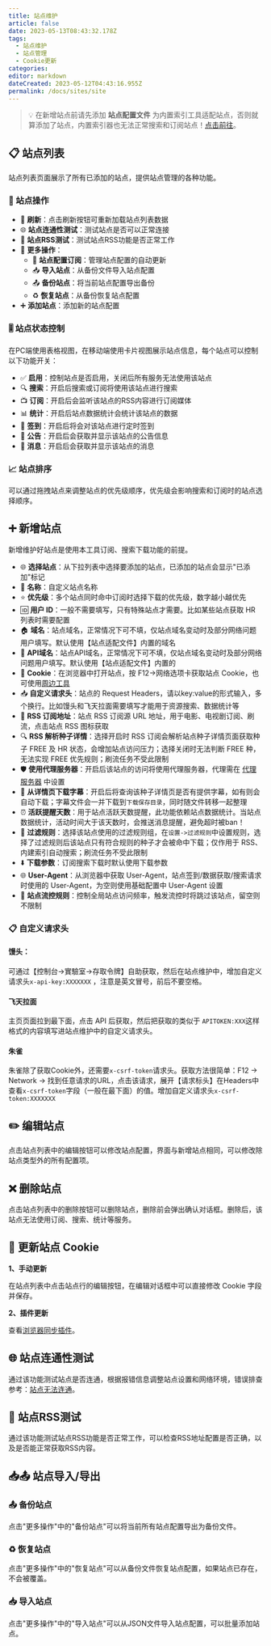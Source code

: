 ```yaml
---
title: 站点维护
article: false
date: 2023-05-13T08:43:32.178Z
tags:
  - 站点维护
  - 站点管理
  - Cookie更新
categories:
editor: markdown
dateCreated: 2023-05-12T04:43:16.955Z
permalink: /docs/sites/site
---
```


> 💡 在新增站点前请先添加 **站点配置文件** 为内置索引工具适配站点，否则就算添加了站点，内置索引器也无法正常搜索和订阅站点！[点击前往](/guide/init/sites/)。

## 📋 站点列表

站点列表页面展示了所有已添加的站点，提供站点管理的各种功能。

### 🔧 站点操作

- 🔄 **刷新**：点击刷新按钮可重新加载站点列表数据
- 🌐 **站点连通性测试**：测试站点是否可以正常连接
- 📡 **站点RSS测试**：测试站点RSS功能是否正常工作
- 📂 **更多操作**：
  - 🔄 **站点配置订阅**：管理站点配置的自动更新
  - 📥 **导入站点**：从备份文件导入站点配置
  - 📤 **备份站点**：将当前站点配置导出备份
  - ♻️ **恢复站点**：从备份恢复站点配置
- ➕ **添加站点**：添加新的站点配置

### 🎚️ 站点状态控制

在PC端使用表格视图，在移动端使用卡片视图展示站点信息，每个站点可以控制以下功能开关：

- ✅ **启用**：控制站点是否启用，关闭后所有服务无法使用该站点
- 🔍 **搜索**：开启后搜索或订阅将使用该站点进行搜索
- 📺 **订阅**：开启后会监听该站点的RSS内容进行订阅媒体
- 📊 **统计**：开启后站点数据统计会统计该站点的数据
- 📝 **签到**：开启后将会对该站点进行定时签到
- 📣 **公告**：开启后会获取并显示该站点的公告信息
- 💌 **消息**：开启后会获取并显示该站点的消息

### 📈 站点排序

可以通过拖拽站点来调整站点的优先级顺序，优先级会影响搜索和订阅时的站点选择顺序。

## ➕ 新增站点

新增维护好站点是使用本工具订阅、搜索下载功能的前提。

- 🌐 **选择站点**：从下拉列表中选择要添加的站点，已添加的站点会显示"已添加"标记
- 📝 **名称**：自定义站点名称
- ⭐ **优先级**：多个站点同时命中订阅时选择下载的优先级，数字越小越优先
- 🆔 **用户 ID**：一般不需要填写，只有特殊站点才需要。比如某些站点获取 HR 列表时需要配置
- 🏠 **域名**：站点域名，正常情况下可不填，仅站点域名变动时及部分网络问题用户填写。默认使用【站点适配文件】内置的域名
- 📡 **API域名**：站点API域名，正常情况下可不填，仅站点域名变动时及部分网络问题用户填写。默认使用【站点适配文件】内置的
- 🍪 **Cookie**：在浏览器中打开站点，按 F12->网络选项卡获取站点 Cookie，也可使用[周边工具](/docs/other/peripheral_tools/)
- 📥 **自定义请求头**：站点的 Request Headers，请以key:value的形式输入，多个换行。比如馒头和飞天拉面需要填写才能用于资源搜索、数据统计等
- 📡 **RSS 订阅地址**：站点 RSS 订阅源 URL 地址，用于电影、电视剧订阅、刷流，点击站点 RSS 图标获取
- 🔍 **RSS 解析种子详情**：选择开启时 RSS 订阅会解析站点种子详情页面获取种子 FREE 及 HR 状态，会增加站点访问压力；选择关闭时无法判断 FREE 种，无法实现 FREE 优先规则；刷流任务不受此限制
- 🛡️ **使用代理服务器**：开启后该站点的访问将使用代理服务器，代理需在 [代理服务器](/docs/setting/base/#代理服务器) 中设置
- 📄 **从详情页下载字幕**：开启后将查询该种子详情页是否有提供字幕，如有则会自动下载；字幕文件会一并下载到`下载保存目录`，同时随文件转移一起整理
- ⏰ **活跃提醒天数**：用于站点活跃天数提醒，此功能依赖站点数据统计。当站点数据统计，活动时间大于该天数时，会推送消息提醒，避免超时被ban！
- 🚫 **过滤规则**：选择该站点使用的过滤规则组，在`设置->过滤规则`中设置规则，选择了过滤规则后该站点只有符合规则的种子才会被命中下载；仅作用于 RSS、内建索引自动搜索；刷流任务不受此限制
- ⬇️ **下载参数**：订阅搜索下载时默认使用下载参数
- 🌐 **User-Agent**：从浏览器中获取 User-Agent，站点签到/数据获取/搜索请求时使用的 User-Agent，为空则使用基础配置中 User-Agent 设置
- 🚦 **站点流控规则**：控制全局站点访问频率，触发流控时将跳过该站点，留空则不限制

### 📋 自定义请求头
#### 馒头：
可通过【控制台->實驗室->存取令牌】自助获取，然后在站点维护中，增加自定义请求头`x-api-key:XXXXXXX` ，注意是英文冒号，前后不要空格。
#### 飞天拉面
主页页面拉到最下面，点击 API 后获取，然后把获取的类似于 `APITOKEN:XXX`这样格式的内容填写进站点维护中的自定义请求头。
#### 朱雀
朱雀除了获取Cookie外，还需要`x-csrf-token`请求头。获取方法很简单：F12 -> Network -> 找到任意请求的URL，点击该请求，展开【请求标头】在Headers中查看`x-csrf-token`字段（一般在最下面）的值。增加自定义请求头`x-csrf-token:XXXXXXX`

## ✏️ 编辑站点

点击站点列表中的编辑按钮可以修改站点配置，界面与新增站点相同，可以修改除站点类型外的所有配置项。

## ❌ 删除站点

点击站点列表中的删除按钮可以删除站点，删除前会弹出确认对话框。删除后，该站点无法使用订阅、搜索、统计等服务。

## 🍪 更新站点 Cookie

**1、手动更新**

在站点列表中点击站点行的编辑按钮，在编辑对话框中可以直接修改 Cookie 字段并保存。

**2、插件更新**

查看[浏览器同步插件](/docs/other/browser_sync_plugin/)。

## 🌐 站点连通性测试

通过该功能测试站点是否连通，根据报错信息调整站点设置和网络环境，错误排查参考：[站点无法连通](/guide/start/problem/#站点无法连通)。

## 📡 站点RSS测试

通过该功能测试站点RSS功能是否正常工作，可以检查RSS地址配置是否正确，以及是否能正常获取RSS内容。

## 📥📤 站点导入/导出

### 📤 备份站点

点击"更多操作"中的"备份站点"可以将当前所有站点配置导出为备份文件。

### ♻️ 恢复站点

点击"更多操作"中的"恢复站点"可以从备份文件恢复站点配置，如果站点已存在，不会被覆盖。

### 📥 导入站点

点击"更多操作"中的"导入站点"可以从JSON文件导入站点配置，可以批量添加站点。